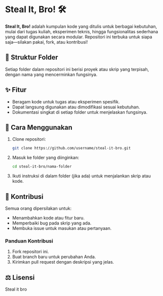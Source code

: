 # Steal It, Bro! 🛠️

**Steal It, Bro!** adalah kumpulan kode yang ditulis untuk berbagai kebutuhan, mulai dari tugas kuliah, eksperimen teknis, hingga fungsionalitas sederhana yang dapat digunakan secara modular. Repositori ini terbuka untuk siapa saja—silakan pakai, fork, atau kontribusi!

## 📂 Struktur Folder

Setiap folder dalam repositori ini berisi proyek atau skrip yang terpisah, dengan nama yang mencerminkan fungsinya.

## ✨ Fitur

- Beragam kode untuk tugas atau eksperimen spesifik.
- Dapat langsung digunakan atau dimodifikasi sesuai kebutuhan.
- Dokumentasi singkat di setiap folder untuk menjelaskan fungsinya.

## 📖 Cara Menggunakan

1. Clone repositori:
   ```bash
   git clone https://github.com/username/steal-it-bro.git
   ```
2. Masuk ke folder yang diinginkan:
   ```bash
   cd steal-it-bro/nama-folder
   ```
3. Ikuti instruksi di dalam folder (jika ada) untuk menjalankan skrip atau kode.

## 🤝 Kontribusi

Semua orang dipersilakan untuk:

- Menambahkan kode atau fitur baru.
- Memperbaiki bug pada skrip yang ada.
- Membuka issue untuk masukan atau pertanyaan.

### Panduan Kontribusi

1. Fork repositori ini.
2. Buat branch baru untuk perubahan Anda.
3. Kirimkan pull request dengan deskripsi yang jelas.

## ⚖️ Lisensi

Steal it bro

